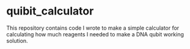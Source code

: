 # quibit_calculator
This repository contains code I wrote to make a simple calculator for calculating how much reagents I needed to make a DNA qubit working solution.
